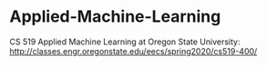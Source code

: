 # Applied-Machine-Learning
CS 519 Applied Machine Learning at Oregon State University: http://classes.engr.oregonstate.edu/eecs/spring2020/cs519-400/

